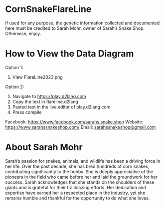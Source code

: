# CornSnakeFlareLine

If used for any purpose, the genetic information collected and documented here must be credited to Sarah Mohr, owner of Sarah’s Snake Shop. Otherwise, enjoy. 


# How to View the Data Diagram

Option 1: 

1. View FlareLine2023.png


Option 2: 

1. Navigate to https://play.d2lang.com
2. Copy the text in flareline.d2lang 
3. Pasted text in the live editor of play.d2lang.com
4. Press compile

Facebook: https://www.facebook.com/sarahs.snake.shop
Website: https://www.sarahssnakeshop.com/
Email: sarahssnakeshop@gmail.com

# About Sarah Mohr
 
Sarah’s passion for snakes, animals, and wildlife has been a driving force in her life. Over the past decade, she has bred hundreds of corn snakes, contributing significantly to the hobby. She is deeply appreciative of the pioneers in the field who came before her and laid the groundwork for her success. Sarah acknowledges that she stands on the shoulders of these giants and is grateful for their trailblazing efforts. Her dedication and expertise have earned her a respected place in the industry, yet she remains humble and thankful for the opportunity to do what she loves.